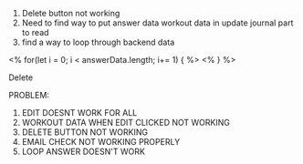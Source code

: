1) Delete button not working
2) Need to find way to put answer data workout data in update journal part to read
3) find a way to loop through backend data




 <% for(let i = 0; i < answerData.length; i+= 1) { %>
  <% } %>

  <a class="delete" data-doc="<% answer_id %>">Delete</a>


PROBLEM:
1) EDIT DOESNT WORK FOR ALL
2) WORKOUT DATA WHEN EDIT CLICKED NOT WORKING
3) DELETE BUTTON NOT WORKING
4) EMAIL CHECK NOT WORKING PROPERLY
5) LOOP ANSWER DOESN'T WORK



